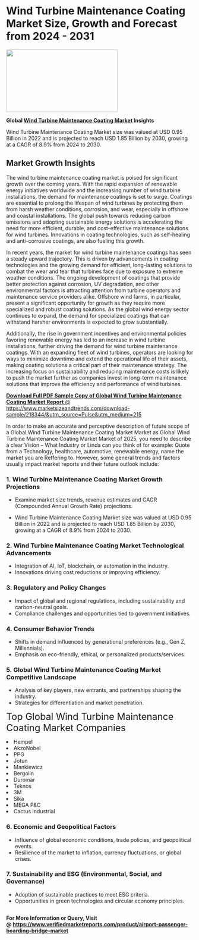 <H1>Wind Turbine Maintenance Coating Market Size, Growth and Forecast from 2024 - 2031</H1><img class="aligncenter size-medium wp-image-584254" src="https://thirdeyenews.in/wp-content/uploads/2024/09/Global-Market-Research-300x168.jpeg" alt="" width="300" height="168" /><p><strong>Global&nbsp;<a href="https://www.marketsizeandtrends.com/download-sample/218344/&amp;utm_source=Pulse&amp;utm_medium=215">Wind Turbine Maintenance Coating Market</a> Insights</strong></p><p>Wind Turbine Maintenance Coating Market size was valued at USD 0.95 Billion in 2022 and is projected to reach USD 1.85 Billion by 2030, growing at a CAGR of 8.9% from 2024 to 2030.</p><p><h2>Market Growth Insights</h2> <p>The wind turbine maintenance coating market is poised for significant growth over the coming years. With the rapid expansion of renewable energy initiatives worldwide and the increasing number of wind turbine installations, the demand for maintenance coatings is set to surge. Coatings are essential to prolong the lifespan of wind turbines by protecting them from harsh weather conditions, corrosion, and wear, especially in offshore and coastal installations. The global push towards reducing carbon emissions and adopting sustainable energy solutions is accelerating the need for more efficient, durable, and cost-effective maintenance solutions for wind turbines. Innovations in coating technologies, such as self-healing and anti-corrosive coatings, are also fueling this growth.</p> <p><a href="#"></a></p> <p>In recent years, the market for wind turbine maintenance coatings has seen a steady upward trajectory. This is driven by advancements in coating technologies and the growing demand for efficient, long-lasting solutions to combat the wear and tear that turbines face due to exposure to extreme weather conditions. The ongoing development of coatings that provide better protection against corrosion, UV degradation, and other environmental factors is attracting attention from turbine operators and maintenance service providers alike. Offshore wind farms, in particular, present a significant opportunity for growth as they require more specialized and robust coating solutions. As the global wind energy sector continues to expand, the demand for specialized coatings that can withstand harsher environments is expected to grow substantially.</p> <p>Additionally, the rise in government incentives and environmental policies favoring renewable energy has led to an increase in wind turbine installations, further driving the demand for wind turbine maintenance coatings. With an expanding fleet of wind turbines, operators are looking for ways to minimize downtime and extend the operational life of their assets, making coating solutions a critical part of their maintenance strategy. The increasing focus on sustainability and reducing maintenance costs is likely to push the market further as companies invest in long-term maintenance solutions that improve the efficiency and performance of wind turbines.</p> <p><a href="#"></p><p><span class=""><strong>Download Full PDF Sample Copy of Global Wind Turbine Maintenance Coating Market Report</strong> @ <a href="https://www.marketsizeandtrends.com/download-sample/218344/&amp;utm_source=Pulse&amp;utm_medium=215" target="_blank">https://www.marketsizeandtrends.com/download-sample/218344/&amp;utm_source=Pulse&amp;utm_medium=215</a></span></p><p>In order to make an accurate and perceptive description of future scope of a Global&nbsp;Wind Turbine Maintenance Coating Market Market as Global&nbsp;Wind Turbine Maintenance Coating Market Market of 2025, you need to describe a clear Vision &ndash; What Industry or Linda can you think of for example: Quote from a Technology, healthcare, automotive, renewable energy, name the market you are Reffering to. However, some general trends and factors usually impact market reports and their future outlook include:</p><h3>1.&nbsp;<strong>Wind Turbine Maintenance Coating Market Growth Projections</strong></h3><ul><li>Examine market size trends, revenue estimates and CAGR (Compounded Annual Growth Rate) projections.</li><li><p>Wind Turbine Maintenance Coating Market size was valued at USD 0.95 Billion in 2022 and is projected to reach USD 1.85 Billion by 2030, growing at a CAGR of 8.9% from 2024 to 2030.</p></li></ul><h3>2.&nbsp;<strong>Wind Turbine Maintenance Coating Market Technological Advancements</strong></h3><ul><li>Integration of AI, IoT, blockchain, or automation in the industry.</li><li>Innovations driving cost reductions or improving efficiency.</li></ul><h3>3.&nbsp;<strong>Regulatory and Policy Changes</strong></h3><ul><li>Impact of global and regional regulations, including sustainability and carbon-neutral goals.</li><li>Compliance challenges and opportunities tied to government initiatives.</li></ul><h3>4.&nbsp;<strong>Consumer Behavior Trends</strong></h3><ul><li>Shifts in demand influenced by generational preferences (e.g., Gen Z, Millennials).</li><li>Emphasis on eco-friendly, ethical, or personalized products/services.</li></ul><h3>5.&nbsp;<strong>Global Wind Turbine Maintenance Coating Market Competitive Landscape</strong></h3><ul><li>Analysis of key players, new entrants, and partnerships shaping the industry.</li><li>Strategies for differentiation and market penetration.</li></ul><p data-pm-slice="1 1 []"><span style="color: inherit; font-family: inherit; font-size: 25px;">Top Global Wind Turbine Maintenance Coating Market Companies</span></p><div class="" data-test-id=""><p><li>Hempel</li><li> AkzoNobel</li><li> PPG</li><li> Jotun</li><li> Mankiewicz</li><li> Bergolin</li><li> Duromar</li><li> Teknos</li><li> 3M</li><li> Sika</li><li> MEGA P&C</li><li> Cactus Industrial</li></p></div><h3>6.&nbsp;<strong>Economic and Geopolitical Factors</strong></h3><ul><li>Influence of global economic conditions, trade policies, and geopolitical events.</li><li>Resilience of the market to inflation, currency fluctuations, or global crises.</li></ul><h3>7.&nbsp;<strong>Sustainability and ESG (Environmental, Social, and Governance)</strong></h3><ul><li>Adoption of sustainable practices to meet ESG criteria.</li><li>Opportunities in green technologies and circular economy principles.</li></ul><h2><strong style="font-size: 14px;">For More Information or Query, Visit @&nbsp;</strong><a style="background-color: #ffffff; font-size: 14px;" href="https://www.marketsizeandtrends.com/report/wind-turbine-maintenance-coating-market/" target="_blank">https://www.verifiedmarketreports.com/product/airport-passenger-boarding-bridge-market</a></h2>
